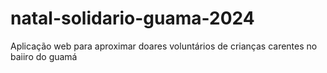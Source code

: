 # natal-solidario-guama-2024
 Aplicação web para aproximar doares voluntários de crianças carentes no baiiro do guamá
